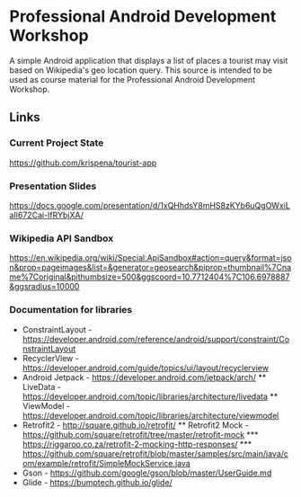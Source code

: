 # Professional Android Development Workshop
A simple Android application that displays a list of places a tourist may visit based on Wikipedia's geo location query.
This source is intended to be used as course material for the Professional Android Development Workshop.

## Links

### Current Project State
https://github.com/krispena/tourist-app

### Presentation Slides
https://docs.google.com/presentation/d/1xQHhdsY8mHS8zKYb6uQgOWxiLaIl672Cai-IfRYbjXA/

### Wikipedia API Sandbox
https://en.wikipedia.org/wiki/Special:ApiSandbox#action=query&format=json&prop=pageimages&list=&generator=geosearch&piprop=thumbnail%7Cname%7Coriginal&pithumbsize=500&ggscoord=10.7712404%7C106.6978887&ggsradius=10000

### Documentation for libraries
* ConstraintLayout - https://developer.android.com/reference/android/support/constraint/ConstraintLayout
* RecyclerView - https://developer.android.com/guide/topics/ui/layout/recyclerview
* Android Jetpack - https://developer.android.com/jetpack/arch/
** LiveData - https://developer.android.com/topic/libraries/architecture/livedata
** ViewModel - https://developer.android.com/topic/libraries/architecture/viewmodel
* Retrofit2 - http://square.github.io/retrofit/
** Retrofit2 Mock - https://github.com/square/retrofit/tree/master/retrofit-mock
*** https://riggaroo.co.za/retrofit-2-mocking-http-responses/
*** https://github.com/square/retrofit/blob/master/samples/src/main/java/com/example/retrofit/SimpleMockService.java
* Gson - https://github.com/google/gson/blob/master/UserGuide.md
* Glide - https://bumptech.github.io/glide/
